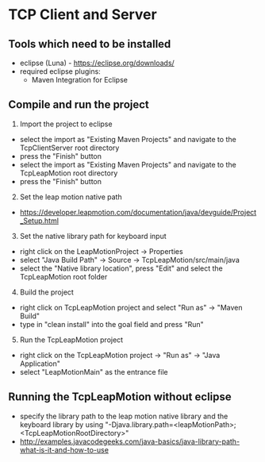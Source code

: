 

TCP Client and Server
=================

## Tools which need to be installed
- eclipse (Luna) - https://eclipse.org/downloads/
- required eclipse plugins:
  - Maven Integration for Eclipse

## Compile and run the project
1. Import the project to eclipse
  - select the import as "Existing Maven Projects" and navigate to the TcpClientServer root directory 
  - press the "Finish" button
  - select the import as "Existing Maven Projects" and navigate to the TcpLeapMotion root directory 
  - press the "Finish" button

2. Set the leap motion native path
  - https://developer.leapmotion.com/documentation/java/devguide/Project_Setup.html

3. Set the native library path for keyboard input
  - right click on the LeapMotionProject -> Properties
  - select "Java Build Path" -> Source -> TcpLeapMotion/src/main/java
  - select the "Native library location", press "Edit" and select the TcpLeapMotion root folder
  
4. Build the project
  - right click on TcpLeapMotion project and select "Run as" -> "Maven Build"
  - type in "clean install" into the goal field and press "Run"

5. Run the TcpLeapMotion project
  - right click on the TcpLeapMotion project -> "Run as" -> "Java Application"
  - select "LeapMotionMain" as the entrance file

## Running the TcpLeapMotion without eclipse
- specify the library path to the leap motion native library and the keyboard library by using "-Djava.library.path=\<leapMotionPath\>;\<TcpLeapMotionRootDirectory\>"
- http://examples.javacodegeeks.com/java-basics/java-library-path-what-is-it-and-how-to-use
  
  
